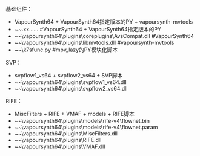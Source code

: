 基础组件：
* VapourSynth64 + VapourSynth64指定版本的PY + vapoursynth-mvtools
* ~~\.xx...... #VapourSynth64 + VapourSynth64指定版本的PY
* ~~\vapoursynth64\plugins\coreplugins\AvsCompat.dll #VapourSynth64
* ~~\vapoursynth64\plugins\libmvtools.dll #vapoursynth-mvtools
* ~~\k7sfunc.py #mpv_lazy的PY模块化脚本

SVP：
* svpflow1_vs64 + svpflow2_vs64 + SVP脚本
* ~~\vapoursynth64\plugins\svpflow1_vs64.dll
* ~~\vapoursynth64\plugins\svpflow2_vs64.dll

RIFE：
* MiscFilters + RIFE + VMAF + models + RIFE脚本
* ~~\vapoursynth64\plugins\models\rife-v4\flownet.bin
* ~~\vapoursynth64\plugins\models\rife-v4\flownet.param
* ~~\vapoursynth64\plugins\MiscFilters.dll
* ~~\vapoursynth64\plugins\RIFE.dll
* ~~\vapoursynth64\plugins\VMAF.dll
